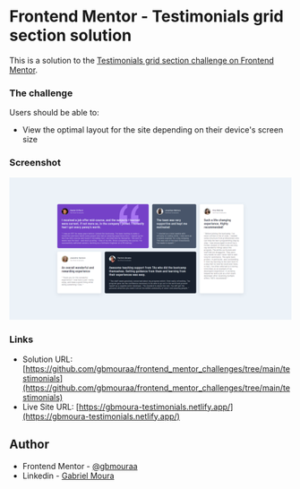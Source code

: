 # Frontend Mentor - Testimonials grid section solution

This is a solution to the [Testimonials grid section challenge on Frontend Mentor](https://www.frontendmentor.io/challenges/testimonials-grid-section-Nnw6J7Un7).

### The challenge

Users should be able to:

- View the optimal layout for the site depending on their device's screen size

### Screenshot

![](./assets/images/screenshot1%20.png)

### Links

- Solution URL: [https://github.com/gbmouraa/frontend_mentor_challenges/tree/main/testimonials](https://github.com/gbmouraa/frontend_mentor_challenges/tree/main/testimonials)
- Live Site URL: [https://gbmoura-testimonials.netlify.app/](https://gbmoura-testimonials.netlify.app/)

## Author

- Frontend Mentor - [@gbmouraa](https://www.frontendmentor.io/profile/gbmouraa)
- Linkedin - [Gabriel Moura](https://www.linkedin.com/in/gabriel-moura-b63382161/)
